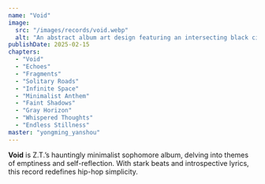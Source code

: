 ```yaml
---
name: "Void"
image:
  src: "/images/records/void.webp"
  alt: "An abstract album art design featuring an intersecting black circle and a white triangle on a gray gradient background, reflecting minimalist aesthetics."
publishDate: 2025-02-15
chapters:
  - "Void"
  - "Echoes"
  - "Fragments"
  - "Solitary Roads"
  - "Infinite Space"
  - "Minimalist Anthem"
  - "Faint Shadows"
  - "Gray Horizon"
  - "Whispered Thoughts"
  - "Endless Stillness"
master: "yongming_yanshou"
---
```


**Void** is Z.T.’s hauntingly minimalist sophomore album, delving into themes of emptiness and self-reflection. With stark beats and introspective lyrics, this record redefines hip-hop simplicity.
